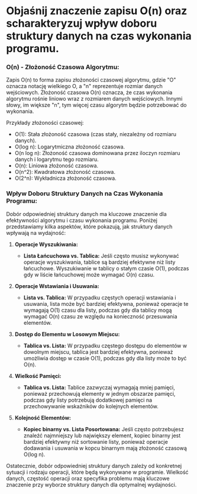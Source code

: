 # Objaśnij znaczenie zapisu O(n) oraz scharakteryzuj wpływ doboru struktury danych na czas wykonania programu.

### O(n) - Złożoność Czasowa Algorytmu:

Zapis O(n) to forma zapisu złożoności czasowej algorytmu, gdzie "O" oznacza notację wielkiego O, a "n" reprezentuje rozmiar danych wejściowych. Złożoność czasowa O(n) oznacza, że czas wykonania algorytmu rośnie liniowo wraz z rozmiarem danych wejściowych. Innymi słowy, im większe "n", tym więcej czasu algorytm będzie potrzebować do wykonania.

Przykłady złożoności czasowej:

- O(1): Stała złożoność czasowa (czas stały, niezależny od rozmiaru danych).
- O(log n): Logarytmiczna złożoność czasowa.
- O(n log n): Złożoność czasowa dominowana przez iloczyn rozmiaru danych i logarytmu tego rozmiaru.
- O(n): Liniowa złożoność czasowa.
- O(n^2): Kwadratowa złożoność czasowa.
- O(2^n): Wykładnicza złożoność czasowa.

### Wpływ Doboru Struktury Danych na Czas Wykonania Programu:

Dobór odpowiedniej struktury danych ma kluczowe znaczenie dla efektywności algorytmu i czasu wykonania programu. Poniżej przedstawiamy kilka aspektów, które pokazują, jak struktury danych wpływają na wydajność:

1. **Operacje Wyszukiwania:**

   - **Lista Łańcuchowa vs. Tablica:** Jeśli często musisz wykonywać operacje wyszukiwania, tablice są bardziej efektywne niż listy łańcuchowe. Wyszukiwanie w tablicy o stałym czasie O(1), podczas gdy w liście łańcuchowej może wymagać O(n) czasu.

2. **Operacje Wstawiania i Usuwania:**

   - **Lista vs. Tablica:** W przypadku częstych operacji wstawiania i usuwania, lista może być bardziej efektywna, ponieważ operacje te wymagają O(1) czasu dla listy, podczas gdy dla tablicy mogą wymagać O(n) czasu ze względu na konieczność przesuwania elementów.

3. **Dostęp do Elementu w Losowym Miejscu:**

   - **Tablica vs. Lista:** W przypadku częstego dostępu do elementów w dowolnym miejscu, tablica jest bardziej efektywna, ponieważ umożliwia dostęp w czasie O(1), podczas gdy dla listy może to być O(n).

4. **Wielkość Pamięci:**

   - **Tablica vs. Lista:** Tablice zazwyczaj wymagają mniej pamięci, ponieważ przechowują elementy w jednym obszarze pamięci, podczas gdy listy potrzebują dodatkowej pamięci na przechowywanie wskaźników do kolejnych elementów.

5. **Kolejność Elementów:**
   - **Kopiec binarny vs. Lista Posortowana:** Jeśli często potrzebujesz znaleźć najmniejszy lub największy element, kopiec binarny jest bardziej efektywny niż sortowanie listy, ponieważ operacje dodawania i usuwania w kopcu binarnym mają złożoność czasową O(log n).

Ostatecznie, dobór odpowiedniej struktury danych zależy od konkretnej sytuacji i rodzaju operacji, które będą wykonywane w programie. Wielkość danych, częstość operacji oraz specyfika problemu mają kluczowe znaczenie przy wyborze struktury danych dla optymalnej wydajności.
